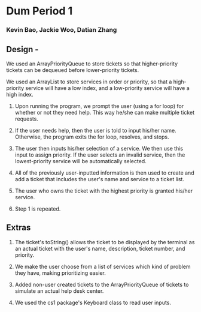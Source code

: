 # Dum Period 1
### Kevin Bao, Jackie Woo, Datian Zhang

## Design -

We used an ArrayPriorityQueue to store tickets so that higher-priority tickets can be dequeued before lower-priority tickets.

We used an ArrayList to store services in order or priority, so that a high-priority service will have a low index, and a low-priority service will have a high index. 

1) Upon running the program, we prompt the user (using a for loop) for whether or not they need help. This way he/she can make multiple ticket requests.  

2) If the user needs help, then the user is told to input his/her name. Otherwise, the program exits the for loop, resolves, and stops. 

3) The user then inputs his/her selection of a service. We then use this input to assign priority. If the user selects an invalid service, then the lowest-priority service will be automatically selected.

4) All of the previously user-inputted information is then used to create and add a ticket that includes the user's name and service to a ticket list.

5) The user who owns the ticket with the highest priority is granted his/her service.

6) Step 1 is repeated.


## Extras
1) The ticket's toString() allows the ticket to be displayed by the terminal as an actual ticket with the user's name, description, ticket number, and priority.

2) We make the user choose from a list of services which kind of problem they have, making prioritizing easier.

3) Added non-user created tickets to the ArrayPriorityQueue of tickets to simulate an actual help desk center.

4) We used the cs1 package's Keyboard class to read user inputs.
